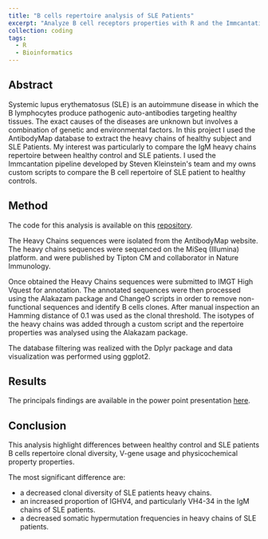 ```yaml
---
title: "B cells repertoire analysis of SLE Patients"
excerpt: "Analyze B cell receptors properties with R and the Immcantation pipeline."
collection: coding
tags:
  - R
  - Bioinformatics
---
```


## Abstract
Systemic lupus erythematosus (SLE) is an autoimmune disease in which the B lymphocytes produce pathogenic auto-antibodies targeting healthy tissues. The exact causes of the diseases are unknown but involves a combination of genetic and environmental factors. In this project I used the AntibodyMap database to extract the heavy chains of healthy subject and SLE Patients. My interest was particularly to compare the IgM heavy chains repertoire between healthy control and SLE patients. I used the Immcantation pipeline developed by Steven Kleinstein's team and my owns custom scripts to compare the B cell repertoire of SLE patient to healthy controls. 

## Method
The code for this analysis is available on this [repository](https://github.com/wguesdon/Data_Science_portfolio/tree/master/Computational_Biology/B_cell_repertoire_analysis).

The Heavy Chains sequences were isolated from the AntibodyMap website. The heavy chains sequences were sequenced on the MiSeq (Illumina) platform.
and were published by Tipton CM and collaborator in Nature Immunology.

Once obtained the Heavy Chains sequences were submitted to IMGT High Vquest for annotation. 
The annotated sequences were then processed using the Alakazam package and ChangeO scripts in order to remove non-functional sequences and identify B cells clones. After manual inspection an Hamming distance of 0.1 was used as the clonal threshold. 
The isotypes of the heavy chains was added through a custom script and the repertoire properties was analysed using the Alakazam package. 

The database filtering was realized with the Dplyr package and data visualization was performed using ggplot2.

## Results
The principals findings are available in the power point presentation [here](https://wguesdon.github.io/files/SLE_repertoire_analysis.pptx).

## Conclusion
This analysis highlight differences between healthy control and SLE patients B cells repertoire clonal diversity, V-gene usage and  physicochemical property properties.

The most significant difference are:

* a decreased clonal diversity of SLE patients heavy chains.
* an increased proportion of IGHV4, and particularly VH4-34 in the IgM chains of SLE patients.  
* a decreased somatic hypermutation frequencies in heavy chains of SLE patients.